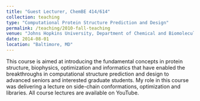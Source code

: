 ```yaml
---
title: "Guest Lecturer, ChemBE 414/614"
collection: teaching
type: "Computational Protein Structure Prediction and Design"
permalink: /teaching/2010-fall-teaching
venue: "Johns Hopkins University, Department of Chemical and Biomolecular Engineering"
date: 2014-08-01
location: "Baltimore, MD"
---
```


This course is aimed at introducing the fundamental concepts in protein structure, biophysics, optimization and informatics that have enabled the breakthroughs in computational structure prediction and design to advanced seniors and interested graduate students. My role in this course was delivering a lecture on side-chain conformations, optimization and libraries. All course lectures are available on YouTube.
